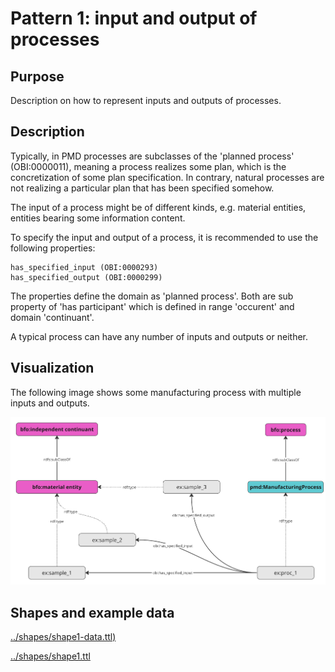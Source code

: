# Pattern 1: input and output of processes
## Purpose
Description on how to represent inputs and outputs of processes.

## Description
Typically, in PMD processes are subclasses of the 'planned process' (OBI:0000011), meaning 
a process realizes some plan, which is the concretization of some plan specification. 
In contrary, natural processes are not realizing a particular plan that has been specified somehow.

The input of a process might be of different kinds, e.g. material entities, entities bearing some information content. 

To specify the input and output of a process, it is recommended to use the following properties:

```
has_specified_input (OBI:0000293)
has_specified_output (OBI:0000299)
```

The properties define the domain as 'planned process'. Both are sub property of 'has participant' which is defined in range 'occurent' and domain 'continuant'. 

A typical process can have any number of inputs and outputs or neither.

## Visualization
The following image shows some manufacturing process with multiple inputs and outputs.

<img src="https://github.com/materialdigital/core-ontology/blob/develop-3.0.0/patterns/pattern1.png?raw=true" alt="pattern1 image" width="750"/>

## Shapes and example data
[../shapes/shape1-data.ttl)](../shapes/shape1-data.ttl)

[../shapes/shape1.ttl](../shapes/shape1.ttl)

